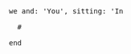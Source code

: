 <pre>






                                we and: 'You', sitting: 'In a tree' do

                                  # 

                                end















































                                                                                                             .
</pre>